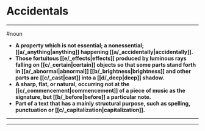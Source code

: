 # Accidentals
---
#noun
- **A property which is not essential; a nonessential; [[a/_anything|anything]] happening [[a/_accidentally|accidentally]].**
- **Those fortuitous [[e/_effects|effects]] produced by luminous rays falling on [[c/_certain|certain]] objects so that some parts stand forth in [[a/_abnormal|abnormal]] [[b/_brightness|brightness]] and other parts are [[c/_cast|cast]] into a [[d/_deep|deep]] shadow.**
- **A sharp, flat, or natural, occurring not at the [[c/_commencement|commencement]] of a piece of music as the signature, but [[b/_before|before]] a particular note.**
- **Part of a text that has a mainly structural purpose, such as spelling, punctuation or [[c/_capitalization|capitalization]].**
---
---
